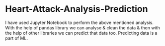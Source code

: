 # Heart-Attack-Analysis-Prediction

I have used Jupyter Notebook to perform the above mentioned analysis.<br>
With the help of pandas library we can analyse & clean the data & then with the help of other libraries we can predict that data too.
Predicting data is a part of ML.
